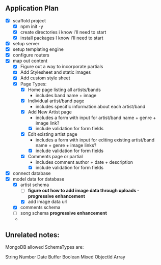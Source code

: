 ## Application Plan

- [x] scaffold project
    - [x] npm init -y
    - [x] create directories i know i'll need to start
    - [x] install packages I know i'll need to start
- [x] setup server
- [x] setup templating engine
- [x] configure routers
- [x] map out content
    - [x] Figure out a way to incorporate partials
    - [x] Add Stylesheet and static images
    - [x] Add custom style sheet
    - [x] Page Types:
        - [x] Home page listing all artists/bands
            - includes band name + image
        - [x] Individual artist/band page
            - includes specific information about each artist/band
        - [x] Add New Artist page
            - includes a form with input for artist/band name + genre + image link?
            - [x] include validation for form fields
        - [x] Edit existing artist page
            - includes a form with input for editing existing artist/band name + genre + image links?
            - [x] include validation for form fields
        - [x] Comments page or partial
            - includes comment author + date + description
            - [x] include validation for form fields
- [x] connect database
- [x] model data for database
    - [x] artist schema
        - [ ] **figure out how to add image data through uploads - progressive enhancement**
        - [x] add image data url
    - [x] comments schema
    - [ ] song schema **progressive enhancement**
    -

## Unrelated notes:
MongoDB allowed SchemaTypes are:

String
Number
Date
Buffer
Boolean
Mixed
ObjectId
Array
